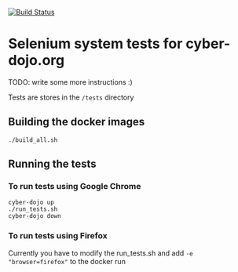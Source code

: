 [![Build Status](https://travis-ci.org/cyber-dojo/system-tests.svg?branch=master)](https://travis-ci.org/cyber-dojo/system-tests)

# Selenium system tests for cyber-dojo.org

TODO: write some more instructions :)

Tests are stores in the ```/tests``` directory

## Building the docker images

```
./build_all.sh
```

## Running the tests

### To run tests using Google Chrome

```
cyber-dojo up
./run_tests.sh
cyber-dojo down
```

### To run tests using Firefox

Currently you have to modify the run_tests.sh and add ```-e "browser=firefox"``` to the docker run

